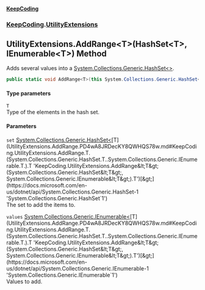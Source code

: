 #### [KeepCoding](index.md 'index')
### [KeepCoding](KeepCoding.md 'KeepCoding').[UtilityExtensions](UtilityExtensions.md 'KeepCoding.UtilityExtensions')
## UtilityExtensions.AddRange&lt;T&gt;(HashSet&lt;T&gt;, IEnumerable&lt;T&gt;) Method
Adds several values into a [System.Collections.Generic.HashSet&lt;&gt;](https://docs.microsoft.com/en-us/dotnet/api/System.Collections.Generic.HashSet-1 'System.Collections.Generic.HashSet`1').
```csharp
public static void AddRange<T>(this System.Collections.Generic.HashSet<T> set, System.Collections.Generic.IEnumerable<T> values);
```
#### Type parameters
<a name='KeepCoding.UtilityExtensions.AddRange.T.(System.Collections.Generic.HashSet.T..System.Collections.Generic.IEnumerable.T.).T'></a>
`T`  
Type of the elements in the hash set.
  
#### Parameters
<a name='KeepCoding.UtilityExtensions.AddRange.T.(System.Collections.Generic.HashSet.T..System.Collections.Generic.IEnumerable.T.).set'></a>
`set` [System.Collections.Generic.HashSet&lt;](https://docs.microsoft.com/en-us/dotnet/api/System.Collections.Generic.HashSet-1 'System.Collections.Generic.HashSet`1')[T](UtilityExtensions.AddRange.PD4wA8JRDecKY8QWHQS78w.md#KeepCoding.UtilityExtensions.AddRange.T.(System.Collections.Generic.HashSet.T..System.Collections.Generic.IEnumerable.T.).T 'KeepCoding.UtilityExtensions.AddRange&lt;T&gt;(System.Collections.Generic.HashSet&lt;T&gt;, System.Collections.Generic.IEnumerable&lt;T&gt;).T')[&gt;](https://docs.microsoft.com/en-us/dotnet/api/System.Collections.Generic.HashSet-1 'System.Collections.Generic.HashSet`1')  
The set to add the items to.
  
<a name='KeepCoding.UtilityExtensions.AddRange.T.(System.Collections.Generic.HashSet.T..System.Collections.Generic.IEnumerable.T.).values'></a>
`values` [System.Collections.Generic.IEnumerable&lt;](https://docs.microsoft.com/en-us/dotnet/api/System.Collections.Generic.IEnumerable-1 'System.Collections.Generic.IEnumerable`1')[T](UtilityExtensions.AddRange.PD4wA8JRDecKY8QWHQS78w.md#KeepCoding.UtilityExtensions.AddRange.T.(System.Collections.Generic.HashSet.T..System.Collections.Generic.IEnumerable.T.).T 'KeepCoding.UtilityExtensions.AddRange&lt;T&gt;(System.Collections.Generic.HashSet&lt;T&gt;, System.Collections.Generic.IEnumerable&lt;T&gt;).T')[&gt;](https://docs.microsoft.com/en-us/dotnet/api/System.Collections.Generic.IEnumerable-1 'System.Collections.Generic.IEnumerable`1')  
Values to add.
  
